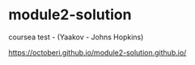 # module2-solution
coursea test - (Yaakov - Johns Hopkins)

 https://octoberi.github.io/module2-solution.github.io/
